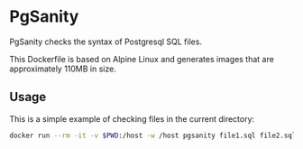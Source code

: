 # PgSanity

PgSanity checks the syntax of Postgresql SQL files.

This Dockerfile is based on Alpine Linux and generates images that are approximately 110MB in size.

## Usage

This is a simple example of checking files in the current directory:

```bash
docker run --rm -it -v $PWD:/host -w /host pgsanity file1.sql file2.sql
```
